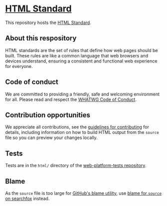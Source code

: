 # [HTML Standard](https://html.spec.whatwg.org/)

This repository hosts the [HTML Standard](https://html.spec.whatwg.org/).

## About this respository

HTML standards are the set of rules that define how web pages should be built. These rules are like a common language that web browsers and devices understand, ensuring a consistent and functional web experience for everyone.

## Code of conduct

We are committed to providing a friendly, safe and welcoming environment for all. Please read and respect the [WHATWG Code of Conduct](https://whatwg.org/code-of-conduct).

## Contribution opportunities

We appreciate all contributions, see the [guidelines for contributing](CONTRIBUTING.md) for details, including information on how to build HTML output from the `source` file so you can preview your changes locally.

## Tests

Tests are in the `html/` directory of the [web-platform-tests repository](https://github.com/web-platform-tests/wpt).

## Blame

As the `source` file is too large for [GitHub's blame utility](https://help.github.com/articles/tracing-changes-in-a-file/), use [blame for `source` on searchfox](https://searchfox.org/whatwg-html/source/source) instead.
